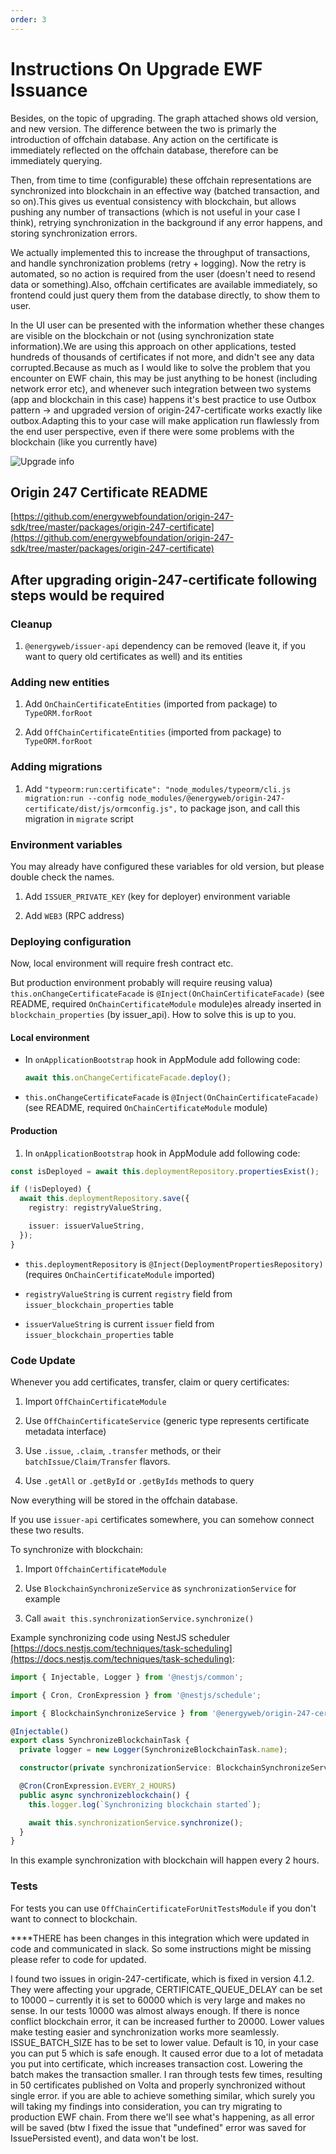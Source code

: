 ```yaml
---
order: 3
---
```


# Instructions On Upgrade EWF Issuance

Besides, on the topic of upgrading. The graph attached shows old version, and new version.
The difference between the two is primarly the introduction of offchain database.
Any action on the certificate is immediately reflected on the offchain database, therefore can be immediately querying.

Then, from time to time (configurable) these offchain representations are synchronized into blockchain in an effective way (batched transaction, and so on).This gives us eventual consistency with blockchain, but allows pushing any number of transactions (which is not useful in your case I think), retrying synchronization in the background if any error happens, and storing synchronization errors.

We actually implemented this to increase the throughput of transactions, and handle synchronization problems (retry + logging). Now the retry is automated, so no action is required from the user (doesn't need to resend data or something).Also, offchain certificates are available immediately, so frontend could just query them from the database directly, to show them to user.

In the UI user can be presented with the information whether these changes are visible on the blockchain or not (using synchronization state information).We are using this approach on other applications, tested hundreds of thousands of certificates if not more, and didn't see any data corrupted.Because as much as I would like to solve the problem that you encounter on EWF chain, this may be just anything to be honest (including network error etc), and whenever such integration between two systems (app and blockchain in this case) happens
it's best practice to use Outbox pattern -> and upgraded version of origin-247-certificate works exactly like outbox.Adapting this to your case will make application run flawlessly from the end user perspective, even if there were some problems with the blockchain (like you currently have)

![Upgrade info](./img/28940d51-b238-440a-a937-cca7e8fbf9bb.png)

## Origin 247 Certificate README

[https://github.com/energywebfoundation/origin-247-sdk/tree/master/packages/origin-247-certificate](https://github.com/energywebfoundation/origin-247-sdk/tree/master/packages/origin-247-certificate)

## After upgrading origin-247-certificate following steps would be required

### Cleanup

1. `@energyweb/issuer-api` dependency can be removed (leave it, if you want to query old certificates as well) and its entities

### Adding new entities

1. Add `OnChainCertificateEntities` (imported from package) to `TypeORM.forRoot`

2. Add `OffChainCertificateEntities` (imported from package) to `TypeORM.forRoot`

### Adding migrations

1. Add `"typeorm:run:certificate": "node_modules/typeorm/cli.js migration:run --config node_modules/@energyweb/origin-247-certificate/dist/js/ormconfig.js",` to package json, and call this migration in `migrate` script

### Environment variables

You may already have configured these variables for old version, but please double check the names.

1. Add `ISSUER_PRIVATE_KEY` (key for deployer) environment variable

2. Add `WEB3` (RPC address)

### Deploying configuration

Now, local environment will require fresh contract etc.

But production environment probably will require reusing valua) `this.onChangeCertificateFacade` is `@Inject(OnChainCertificateFacade)` (see README, required `OnChainCertificateModule` module)es already inserted in `blockchain_properties` (by issuer_api). How to solve this is up to you.

#### Local environment

- In `onApplicationBootstrap` hook in AppModule add following code:

  ```ts
  await this.onChangeCertificateFacade.deploy();
  ```

- `this.onChangeCertificateFacade` is `@Inject(OnChainCertificateFacade)` (see README, required `OnChainCertificateModule` module)

#### Production

1. In `onApplicationBootstrap` hook in AppModule add following code:

```ts
const isDeployed = await this.deploymentRepository.propertiesExist();

if (!isDeployed) {
  await this.deploymentRepository.save({
    registry: registryValueString,

    issuer: issuerValueString,
  });
}
```

- `this.deploymentRepository` is `@Inject(DeploymentPropertiesRepository)` (requires `OnChainCertificateModule` imported)

- `registryValueString` is current `registry` field from `issuer_blockchain_properties` table

- `issuerValueString` is current `issuer` field from `issuer_blockchain_properties` table

### Code Update

Whenever you add certificates, transfer, claim or query certificates:

1. Import `OffChainCertificateModule`

2. Use `OffChainCertificateService` (generic type represents certificate metadata interface)

3. Use `.issue`, `.claim`, `.transfer` methods, or their `batchIssue/Claim/Transfer` flavors.

4. Use `.getAll` or `.getById` or `.getByIds` methods to query

Now everything will be stored in the offchain database.

If you use `issuer-api` certificates somewhere, you can somehow connect these two results.

To synchronize with blockchain:

1. Import `OffchainCertificateModule`

2. Use `BlockchainSynchronizeService` as `synchronizationService` for example

3. Call `await this.synchronizationService.synchronize()`

Example synchronizing code using NestJS scheduler [https://docs.nestjs.com/techniques/task-scheduling](https://docs.nestjs.com/techniques/task-scheduling):

```ts
import { Injectable, Logger } from '@nestjs/common';

import { Cron, CronExpression } from '@nestjs/schedule';

import { BlockchainSynchronizeService } from '@energyweb/origin-247-certificate';

@Injectable()
export class SynchronizeBlockchainTask {
  private logger = new Logger(SynchronizeBlockchainTask.name);

  constructor(private synchronizationService: BlockchainSynchronizeService) {}

  @Cron(CronExpression.EVERY_2_HOURS)
  public async synchronizeblockchain() {
    this.logger.log(`Synchronizing blockchain started`);

    await this.synchronizationService.synchronize();
  }
}
```

In this example synchronization with blockchain will happen every 2 hours.

### Tests

For tests you can use `OffChainCertificateForUnitTestsModule` if you don't want to connect to blockchain.

\*\*\*\*THERE has been changes in this integration which were updated in code and communicated in slack. So some instructions might be missing please refer to code for updated.

I found two issues in origin-247-certificate, which is fixed in version 4.1.2. They were affecting your upgrade,
CERTIFICATE_QUEUE_DELAY can be set to 10000 – currently it is set to 60000 which is very large and makes no sense. In our tests 10000 was almost always enough. If there is nonce conflict blockchain error, it can be increased further to 20000. Lower values make testing easier and synchronization works more seamlessly.
ISSUE_BATCH_SIZE has to be set to lower value. Default is 10, in your case you can put 5 which is safe enough. It caused error due to a lot of metadata you put into certificate, which increases transaction cost. Lowering the batch makes the transaction smaller.
I ran through tests few times, resulting in 50 certificates published on Volta and properly synchronized without single error. if you are able to achieve something similar, which surely you will taking my findings into consideration, you can try migrating to production EWF chain. From there we'll see what's happening, as all error will be saved (btw I fixed the issue that "undefined" error was saved for IssuePersisted event), and data won't be lost.
